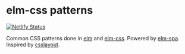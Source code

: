# elm-css patterns

[![Netlify Status](https://api.netlify.com/api/v1/badges/e783ee87-62d1-4e5f-8b83-c3f88341ff7f/deploy-status)](https://app.netlify.com/sites/elm-css-patterns/deploys)

Common CSS patterns done in [elm](https://elm-lang.org/) and [elm-css](https://github.com/rtfeldman/elm-css). Powered by [elm-spa](https://github.com/ryannhg/elm-spa). Inspired by [csslayout](https://github.com/phuoc-ng/csslayout).
